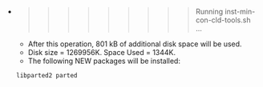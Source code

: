 * >>>>>>>>> Running inst-min-con-cld-tools.sh ...
  * After this operation, 801 kB of additional disk space will be used.
  * Disk size = 1269956K. Space Used = 1344K.
  * The following NEW packages will be installed:
  ```bash
  libparted2 parted
  ```
